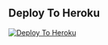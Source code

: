 ## Deploy To Heroku

[![Deploy To Heroku](https://www.herokucdn.com/deploy/button.svg)](https://heroku.com/deploy?template=https://github.com/ChiragRT/raftertxtuploder/tree/main)
